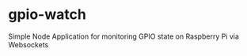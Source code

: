 gpio-watch
==========

Simple Node Application for monitoring GPIO state on Raspberry Pi via Websockets
